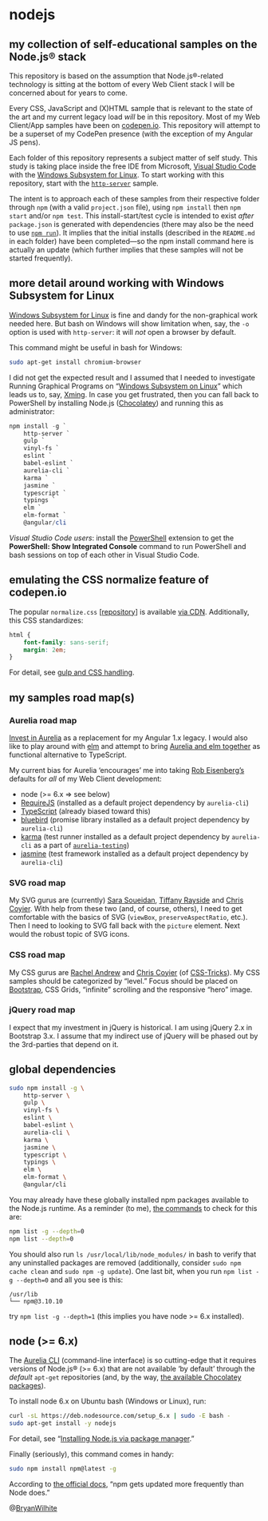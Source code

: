 # nodejs

## my collection of self-educational samples on the Node.js® stack

This repository is based on the assumption that Node.js®-related technology is sitting at the bottom of every Web Client stack I will be concerned about for years to come.

Every CSS, JavaScript and (X)HTML sample that is relevant to the state of the art and my current legacy load _will_ be in this repository. Most of my Web Client/App samples have been on [codepen.io](https://codepen.io/rasx). This repository will attempt to be a superset of my CodePen presence (with the exception of my Angular JS pens).

Each folder of this repository represents a subject matter of self study. This study is taking place inside the free IDE from Microsoft, [Visual Studio Code](https://code.visualstudio.com/) with the [Windows Subsystem for Linux](https://msdn.microsoft.com/en-us/commandline/wsl/about). To start working with this repository, start with the [`http-server`](./http-server) sample.

The intent is to approach each of these samples from their respective folder through `npm` (with a valid `project.json` file), using `npm install` then `npm start` and/or `npm test`. This install-start/test cycle is intended to exist _after_ `package.json` is generated with dependencies (there may also be the need to use [`npm run`](https://docs.npmjs.com/cli/run-script)). It implies that the initial installs (described in the `README.md` in each folder) have been completed—so the npm install command here is actually an update (which further implies that these samples will not be started frequently).

## more detail around working with Windows Subsystem for Linux

[Windows Subsystem for Linux](https://msdn.microsoft.com/en-us/commandline/wsl/about) is fine and dandy for the non-graphical work needed here. But bash on Windows will show limitation when, say, the `-o` option is used with `http-server`: it will _not_ open a browser by default.

This command might be useful in bash for Windows:

```bash
sudo apt-get install chromium-browser
```

I did not get the expected result and I assumed that I needed to investigate Running Graphical Programs on “[Windows Subsystem on Linux](https://virtualizationreview.com/articles/2017/02/08/graphical-programs-on-windows-subsystem-on-linux.aspx)” which leads us to, say, [Xming](http://www.straightrunning.com/XmingNotes/). In case you get frustrated, then you can fall back to PowerShell by installing Node.js ([Chocolatey](https://chocolatey.org/packages/nodejs)) and running this as administrator:

```powershell
npm install -g `
    http-server `
    gulp `
    vinyl-fs `
    eslint `
    babel-eslint `
    aurelia-cli `
    karma `
    jasmine `
    typescript `
    typings `
    elm `
    elm-format `
    @angular/cli
```

_Visual Studio Code users_: install the [PowerShell](https://marketplace.visualstudio.com/items?itemName=ms-vscode.PowerShell) extension to get the **PowerShell: Show Integrated Console** command to run PowerShell and bash sessions on top of each other in Visual Studio Code.

## emulating the CSS normalize feature of codepen.io

The popular `normalize.css` [[repository](https://github.com/necolas/normalize.css/blob/master/normalize.css)] is available [via CDN](https://cdnjs.cloudflare.com/ajax/libs/normalize/7.0.0/normalize.min.css). Additionally, this CSS standardizes:

```css
html {
    font-family: sans-serif;
    margin: 2em;
}
```

For detail, see [gulp and CSS handling](./gulp-and-css-handling).

## my samples road map(s)

### Aurelia road map

[Invest in Aurelia](./aurelia-official) as a replacement for my Angular 1.x legacy. I would also like to play around with [elm](./elm-minimal) and attempt to bring [Aurelia and elm together](https://www.npmjs.com/package/aurelia-elm) as functional alternative to TypeScript.

My current bias for Aurelia ‘encourages’ me into taking [Rob Eisenberg’s](http://robeisenberg.com/) defaults for _all_ of my Web Client development:

* node (>= 6.x => see below)
* [RequireJS](http://requirejs.org/) (installed as a default project dependency by `aurelia-cli`)
* [TypeScript](https://www.typescriptlang.org/) (already biased toward this)
* [bluebird](http://bluebirdjs.com/docs/why-bluebird.html) (promise library installed as a default project dependency by `aurelia-cli`)
* [karma](https://github.com/karma-runner/karma) (test runner installed as a default project dependency by `aurelia-cli` as a part of [`aurelia-testing`](https://github.com/aurelia/testing))
* [jasmine](https://github.com/jasmine/jasmine) (test framework installed as a default project dependency by `aurelia-cli`)

### SVG road map

My SVG gurus are (currently) [Sara Soueidan](https://www.sarasoueidan.com/), [Tiffany Rayside](https://codepen.io/tmrDevelops/) and [Chris Coyier](https://chriscoyier.net/). With help from these two (and, of course, others), I need to get comfortable with the basics of SVG (`viewBox`, `preserveAspectRatio`, etc.). Then I need to looking to SVG fall back with the `picture` element. Next would the robust topic of SVG icons.

### CSS road map

My CSS gurus are [Rachel Andrew](https://www.rachelandrew.co.uk/) and [Chris Coyier](https://chriscoyier.net/) (of [CSS-Tricks](https://css-tricks.com/)). My CSS samples should be categorized by “level.” Focus should be placed on [Bootstrap](http://getbootstrap.com/), CSS Grids, “infinite” scrolling and the responsive “hero” image.

### jQuery road map

I expect that my investment in jQuery is historical. I am using jQuery 2.x in Bootstrap 3.x. I assume that my indirect use of jQuery will be phased out by the 3rd-parties that depend on it.

## global dependencies

```bash
sudo npm install -g \
    http-server \
    gulp \
    vinyl-fs \
    eslint \
    babel-eslint \
    aurelia-cli \
    karma \
    jasmine \
    typescript \
    typings \
    elm \
    elm-format \
    @angular/cli
```

You may already have these globally installed npm packages available to the Node.js runtime. As a reminder (to me), [the commands](https://stackoverflow.com/questions/17937960/how-to-list-npm-user-installed-packages) to check for this are:

```bash
npm list -g --depth=0
npm list --depth=0
```

You should also run `ls /usr/local/lib/node_modules/` in bash to verify that any uninstalled packages are removed (additionally, consider `sudo npm cache clean` and `sudo npm -g update`). One last bit, when you run `npm list -g --depth=0` and all you see is this:

```plaintext
/usr/lib
└── npm@3.10.10
```

try `npm list -g --depth=1` (this implies you have node >= 6.x installed).

## node (>= 6.x)

The [Aurelia CLI](https://github.com/aurelia/cli) (command-line interface) is so cutting-edge that it requires versions of Node.js® (>= 6.x) that are not available ‘by default’ through the _default_ `apt-get` repositories (and, by the way, [the available Chocolatey packages](https://chocolatey.org/packages?q=nodejs)).

To install node 6.x on Ubuntu bash (Windows or Linux), run:

```bash
curl -sL https://deb.nodesource.com/setup_6.x | sudo -E bash -
sudo apt-get install -y nodejs
```

For detail, see “[Installing Node.js via package manager](https://nodejs.org/en/download/package-manager/#debian-and-ubuntu-based-linux-distributions).”

Finally (seriously), this command comes in handy:

```bash
sudo npm install npm@latest -g
```

According to [the official docs](https://docs.npmjs.com/getting-started/installing-node#updating-npm), “npm gets updated more frequently than Node does.”

@[BryanWilhite](https://twitter.com/bryanwilhite)